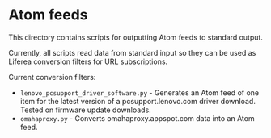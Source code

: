 # Atom feeds

This directory contains scripts for outputting Atom feeds to standard output.

Currently, all scripts read data from standard input so they can be used as Liferea conversion filters for URL subscriptions.

Current conversion filters:

* `lenovo_pcsupport_driver_software.py` - Generates an Atom feed of one item for the latest version of a pcsupport.lenovo.com driver download. Tested on firmware update downloads.
* `omahaproxy.py` - Converts omahaproxy.appspot.com data into an Atom feed.
